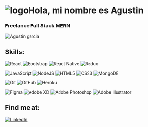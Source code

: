 # ![logo](https://user-images.githubusercontent.com/66225450/121900985-6730ac00-ccfc-11eb-9ad7-2c57f2d1a479.png)Hola, mi nombre es Agustin
### Freelance Full Stack MERN

![Agustin garcia](https://user-images.githubusercontent.com/66225450/121905869-f213a580-cd00-11eb-852e-81ea9cdea200.gif)

## Skills:


<img alt="React" src="https://img.shields.io/badge/react-%2320232a.svg?style=for-the-badge&logo=react&logoColor=%2361DAFB"/> <img alt="Bootstrap" src="https://img.shields.io/badge/bootstrap-%23563D7C.svg?style=for-the-badge&logo=bootstrap&logoColor=white"/> <img alt="React Native" src="https://img.shields.io/badge/react_native-%2320232a.svg?style=for-the-badge&logo=react&logoColor=%2361DAFB"/> <img alt="Redux" src="https://img.shields.io/badge/redux-%23593d88.svg?style=for-the-badge&logo=redux&logoColor=white"/> 
 



<img alt="JavaScript" src="https://img.shields.io/badge/javascript-%23323330.svg?style=for-the-badge&logo=javascript&logoColor=%23F7DF1E"/> <img alt="NodeJS" src="https://img.shields.io/badge/node.js-%2343853D.svg?style=for-the-badge&logo=node-dot-js&logoColor=white"/> <img alt="HTML5" src="https://img.shields.io/badge/html5-%23E34F26.svg?style=for-the-badge&logo=html5&logoColor=white"/> <img alt="CSS3" src="https://img.shields.io/badge/css3-%231572B6.svg?style=for-the-badge&logo=css3&logoColor=white"/> <img alt="MongoDB" src ="https://img.shields.io/badge/MongoDB-%234ea94b.svg?style=for-the-badge&logo=mongodb&logoColor=white"/>



<img alt="Git" src="https://img.shields.io/badge/git-%23F05033.svg?style=for-the-badge&logo=git&logoColor=white"/> <img alt="GitHub" src="https://img.shields.io/badge/github-%23121011.svg?style=for-the-badge&logo=github&logoColor=white"/> <img alt="Heroku" src="https://img.shields.io/badge/heroku-%23430098.svg?style=for-the-badge&logo=heroku&logoColor=white"/>


<img alt="Figma" src="https://img.shields.io/badge/figma-%23F24E1E.svg?style=for-the-badge&logo=figma&logoColor=white"/> <img alt="Adobe XD" src="https://img.shields.io/badge/adobexd-%23FF26BE.svg?style=for-the-badge&logo=adobexd&logoColor=white"/> <img alt="Adobe Photoshop" src="https://img.shields.io/badge/adobephotoshop-%2331A8FF.svg?style=for-the-badge&logo=adobephotoshop&logoColor=white"/> <img alt="Adobe Illustrator" src="https://img.shields.io/badge/adobeillustrator-%23FF9A00.svg?style=for-the-badge&logo=adobeillustrator&logoColor=white"/>


## Find me at:

[![LinkedIn](https://img.shields.io/badge/LinkedIn-Brais_Moure-0077B5?style=for-the-badge&logo=linkedin&logoColor=white&labelColor=101010)](https://www.linkedin.com/in/agust%C3%ADngarc%C3%ADa/)



